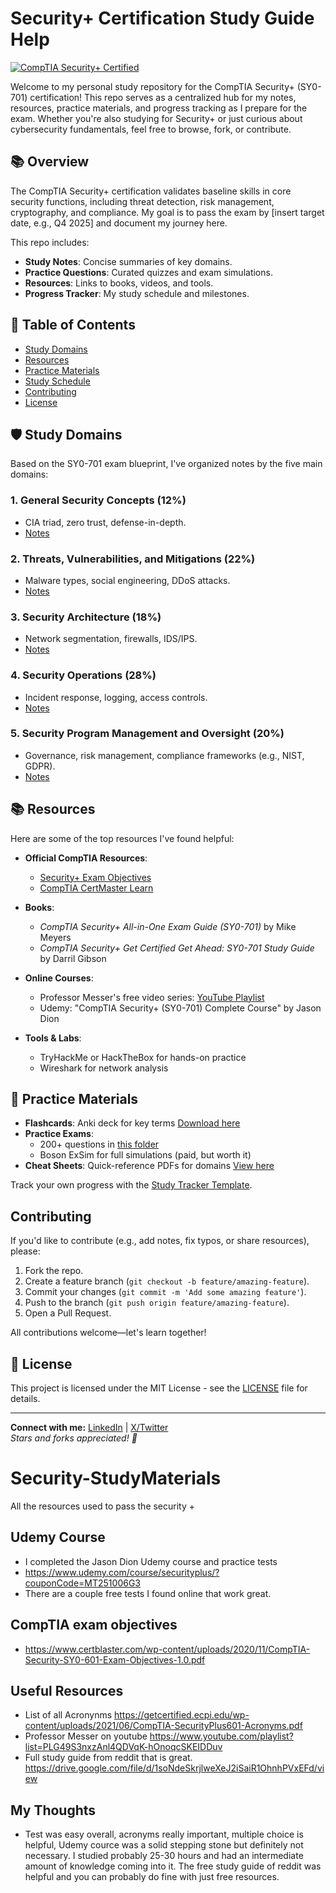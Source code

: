 # Security+ Certification Study Guide Help


[![CompTIA Security+ Certified](https://img.shields.io/badge/CompTIA-Security%2B-blue?logo=comptia)](https://www.comptia.org/certifications/security)

Welcome to my personal study repository for the CompTIA Security+ (SY0-701) certification! This repo serves as a centralized hub for my notes, resources, practice materials, and progress tracking as I prepare for the exam. Whether you're also studying for Security+ or just curious about cybersecurity fundamentals, feel free to browse, fork, or contribute.

## 📚 Overview
The CompTIA Security+ certification validates baseline skills in core security functions, including threat detection, risk management, cryptography, and compliance. My goal is to pass the exam by [insert target date, e.g., Q4 2025] and document my journey here.

This repo includes:
- **Study Notes**: Concise summaries of key domains.
- **Practice Questions**: Curated quizzes and exam simulations.
- **Resources**: Links to books, videos, and tools.
- **Progress Tracker**: My study schedule and milestones.

## 📖 Table of Contents
- [Study Domains](#study-domains)
- [Resources](#resources)
- [Practice Materials](#practice-materials)
- [Study Schedule](#study-schedule)
- [Contributing](#contributing)
- [License](#license)

## 🛡️ Study Domains
Based on the SY0-701 exam blueprint, I've organized notes by the five main domains:

### 1. General Security Concepts (12%)
- CIA triad, zero trust, defense-in-depth.
- [Notes](notes/domain-1-general-security-concepts.md)

### 2. Threats, Vulnerabilities, and Mitigations (22%)
- Malware types, social engineering, DDoS attacks.
- [Notes](notes/domain-2-threats-vulnerabilities-mitigations.md)

### 3. Security Architecture (18%)
- Network segmentation, firewalls, IDS/IPS.
- [Notes](notes/domain-3-security-architecture.md)

### 4. Security Operations (28%)
- Incident response, logging, access controls.
- [Notes](notes/domain-4-security-operations.md)

### 5. Security Program Management and Oversight (20%)
- Governance, risk management, compliance frameworks (e.g., NIST, GDPR).
- [Notes](notes/domain-5-security-program-management.md)

## 📚 Resources
Here are some of the top resources I've found helpful:

- **Official CompTIA Resources**:
  - [Security+ Exam Objectives](https://www.comptia.org/training/resources/exam-objectives)
  - [CompTIA CertMaster Learn](https://www.comptia.org/training/certmaster-learn/security)

- **Books**:
  - *CompTIA Security+ All-in-One Exam Guide (SY0-701)* by Mike Meyers
  - *CompTIA Security+ Get Certified Get Ahead: SY0-701 Study Guide* by Darril Gibson

- **Online Courses**:
  - Professor Messer's free video series: [YouTube Playlist](https://www.youtube.com/playlist?list=PLG49S3nxzAnnVhoAaL4B6aMFDQ8_gdvU2)
  - Udemy: "CompTIA Security+ (SY0-701) Complete Course" by Jason Dion

- **Tools & Labs**:
  - TryHackMe or HackTheBox for hands-on practice
  - Wireshark for network analysis

## 🧪 Practice Materials
- **Flashcards**: Anki deck for key terms [Download here](practice/flashcards/security-plus-deck.apkg)
- **Practice Exams**: 
  - 200+ questions in [this folder](practice/exams/)
  - Boson ExSim for full simulations (paid, but worth it)
- **Cheat Sheets**: Quick-reference PDFs for domains [View here](practice/cheat-sheets/)

Track your own progress with the [Study Tracker Template](tools/study-tracker.xlsx).


## Contributing
If you'd like to contribute (e.g., add notes, fix typos, or share resources), please:
1. Fork the repo.
2. Create a feature branch (`git checkout -b feature/amazing-feature`).
3. Commit your changes (`git commit -m 'Add some amazing feature'`).
4. Push to the branch (`git push origin feature/amazing-feature`).
5. Open a Pull Request.

All contributions welcome—let's learn together!

## 📄 License
This project is licensed under the MIT License - see the [LICENSE](LICENSE) file for details.

---

**Connect with me:** [LinkedIn](https://linkedin.com/in/yourusername) | [X/Twitter](https://x.com/yourusername)  
*Stars and forks appreciated! 🚀*



# Security-StudyMaterials
All the resources used to pass the security +

## Udemy Course
- I completed the Jason Dion Udemy course and practice tests
- https://www.udemy.com/course/securityplus/?couponCode=MT251006G3
- There are a couple free tests I found online that work great.

## CompTIA exam objectives
- https://www.certblaster.com/wp-content/uploads/2020/11/CompTIA-Security-SY0-601-Exam-Objectives-1.0.pdf


## Useful Resources
- List of all Acronynms https://getcertified.ecpi.edu/wp-content/uploads/2021/06/CompTIA-SecurityPlus601-Acronyms.pdf
- Professor Messer on youtube https://www.youtube.com/playlist?list=PLG49S3nxzAnl4QDVqK-hOnoqcSKEIDDuv
- Full study guide from reddit that is great. https://drive.google.com/file/d/1soNdeSkrjlweXeJ2iSaiR1OhnhPVxEFd/view

## My Thoughts
- Test was easy overall, acronyms really important, multiple choice is helpful, Udemy cource was a solid stepping stone but definitely not necessary. I studied probably 25-30 hours and had an intermediate amount of knowledge coming into it. The free study guide of reddit was helpful and you can probably do fine with just free resources.



